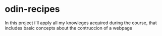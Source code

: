 # odin-recipes
In this project i'll apply all my knowleges acquired during the course, that includes basic concepts about the contruccion of a webpage 
